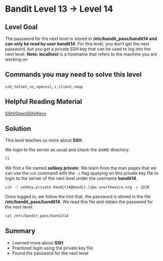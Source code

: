# Bandit Level 13 → Level 14
## Level Goal
The password for the next level is stored in **/etc/bandit_pass/bandit14 and can only be read by user bandit14**. For this level, you don’t get the next password, but you get a private SSH key that can be used to log into the next level. **Note:** **localhost** is a hostname that refers to the machine you are working on

## Commands you may need to solve this level
`ssh`, `telnet`, `nc`, `openssl`, `s_client`, `nmap`

## Helpful Reading Material
[SSH/OpenSSH/Keys](https://help.ubuntu.com/community/SSH/OpenSSH/Keys)

## Solution
This level teaches us more about **SSH**.

We login to the server as usual and check the `$HOME` directory:
```bash
ll
```
We find a file named **sshkey.private**.
We learn from the man pages that we can use the `ssh` command with the `-i` flag applying on this private key file to login to the server of the next level under the username **bandit14**.
```bash
ssh -i sshkey.private bandit14@bandit.labs.overthewire.org -p 2220
```
Once logged in, we follow the hint that, the password is stored in the file **/etc/bandit_pass/bandit14**.
We read this file and obtain the password for the next level:
```bash
cat /etc/bandit_pass/bandit14
```

## Summary
- Learned more about **SSH**
- Practiced login using the private key file
- Found the password for the next level
